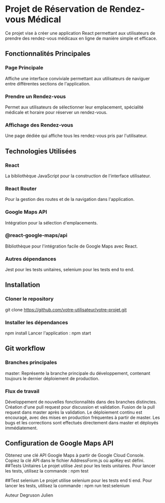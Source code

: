 # Projet de Réservation de Rendez-vous Médical 
Ce projet vise à créer une application React permettant aux utilisateurs de prendre des rendez-vous médicaux en ligne de manière simple et efficace.

## Fonctionnalités Principales 
### Page Principale 
Affiche une interface conviviale permettant aux utilisateurs de naviguer entre différentes sections de l'application. 
### Prendre un Rendez-vous 
Permet aux utilisateurs de sélectionner leur emplacement, spécialité médicale et horaire pour réserver un rendez-vous. 
### Affichage des Rendez-vous
Une page dédiée qui affiche tous les rendez-vous pris par l'utilisateur. 

## Technologies Utilisées 
### React 
La bibliothèque JavaScript pour la construction de l'interface utilisateur.
### React Router 
Pour la gestion des routes et de la navigation dans l'application.
### Google Maps API 
Intégration pour la sélection d'emplacements.
### @react-google-maps/api 
Bibliothèque pour l'intégration facile de Google Maps avec React. 
### Autres dépendances 
Jest pour les tests unitaires, selenium pour les tests end to end.

## Installation 
### Cloner le repository 
git clone https://github.com/votre-utilisateur/votre-projet.git 
### Installer les dépendances
npm install Lancer l'application : npm start

## Git workflow 
### Branches principales
master: Représente la branche principale du développement, contenant toujours le dernier déploiement de production. 
### Flux de travail
Développement de nouvelles fonctionnalités dans des branches distinctes. Création d'une pull request pour discussion et validation. Fusion de la pull request dans master après la validation. Le déploiement continu est encouragé, avec des mises en production fréquentes à partir de master. Les bugs et les corrections sont effectués directement dans master et déployés immédiatement.

## Configuration de Google Maps API
Obtenez une clé API Google Maps à partir de Google Cloud Console. Copiez la clé API dans le fichier AddressForm.js où apiKey est défini. 
##Tests Unitaires 
Le projet utilise Jest pour les tests unitaires. Pour lancer les tests, utilisez la commande : npm test

##Test selenium 
Le projet utilise selenium pour les tests end ti end. Pour lancer les tests, utilisez la commande : npm run test:selenium

Auteur Degruson Julien
